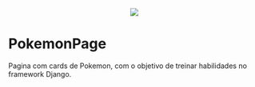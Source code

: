 <div align="center">
  <img src="https://upload.wikimedia.org/wikipedia/commons/thumb/9/98/International_Pok%C3%A9mon_logo.svg/1200px-International_Pok%C3%A9mon_logo.svg.png">
</div>

# **PokemonPage**
Pagina com cards de Pokemon, com o objetivo de treinar habilidades no framework Django. 
